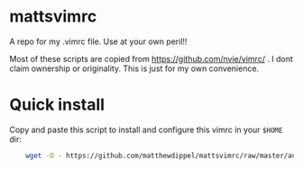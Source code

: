# mattsvimrc
A repo for my .vimrc file. Use at your own peril!!

Most of these scripts are copied from https://github.com/nvie/vimrc/ . I dont claim ownership or originality. This is just for my own convenience.

Quick install
=============
Copy and paste this script to install and configure this vimrc in your `$HOME` dir:
```bash
    wget -O - https://github.com/matthewdippel/mattsvimrc/raw/master/autoinstall.sh | sh
```
